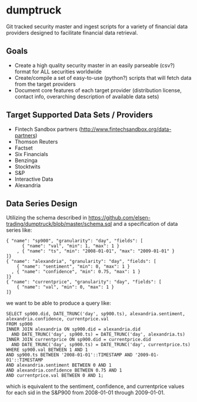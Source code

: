 # dumptruck
Git tracked security master and ingest scripts for a variety of financial data providers designed to facilitate financial data retrieval.

## Goals
- Create a high quality security master in an easily parseable (csv?) format for ALL securities worldwide
- Create/compile a set of easy-to-use (python?) scripts that will fetch data from the target providers
- Document core features of each target provider (distribution license, contact info, overarching description of available data sets)

## Target Supported Data Sets / Providers
- Fintech Sandbox partners (http://www.fintechsandbox.org/data-partners)
- Thomson Reuters
- Factset
- Six Financials
- Benzinga
- Stocktwits
- S&P
- Interactive Data
- Alexandria

## Data Series Design

Utilizing the schema described in https://github.com/elsen-trading/dumptruck/blob/master/schema.sql and a specification of data series like:
```
{ "name": "sp900", "granularity": "day", "fields": [ 
      { "name": "val", "min": 1, "max": 1 }
    , { "name": "ts", "min": "2008-01-01", "max": "2009-01-01" }
]}
{ "name": "alexandria", "granularity": "day", "fields": [ 
    { "name": "sentiment", "min": 0, "max": 1 }
  , { "name": "confidence", "min": 0.75, "max": 1 }
]}
{ "name": "currentprice", "granularity": "day", "fields": [ 
    { "name": "val", "min": 0, "max": 1 }
]}
```
we want to be able to produce a query like:
```
SELECT sp900.did, DATE_TRUNC('day', sp900.ts), alexandria.sentiment, alexandria.confidence, currentprice.val
FROM sp900
INNER JOIN alexandria ON sp900.did = alexandria.did 
  AND DATE_TRUNC('day', sp900.ts) = DATE_TRUNC('day', alexandria.ts) 
INNER JOIN currentprice ON sp900.did = currentprice.did 
  AND DATE_TRUNC('day', sp900.ts) = DATE_TRUNC('day', currentprice.ts) 
WHERE sp900.val BETWEEN 1 AND 1
AND sp900.ts BETWEEN '2008-01-01'::TIMESTAMP AND '2009-01-01'::TIMESTAMP
AND alexandria.sentiment BETWEEN 0 AND 1
AND alexandria.confidence BETWEEN 0.75 AND 1
AND currentprice.val BETWEEN 0 AND 1;
```
which is equivalent to the sentiment, confidence, and currentprice values for each sid in the S&P900 from 2008-01-01 through 2009-01-01. 
